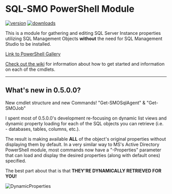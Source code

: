 # SQL-SMO PowerShell Module
[![version](https://img.shields.io/powershellgallery/v/SQL-SMO.svg)](https://www.powershellgallery.com/packages/SQL-SMO)
[![downloads](https://img.shields.io/powershellgallery/dt/SQL-SMO.svg?label=downloads)](https://www.powershellgallery.com/stats/packages/SQL-SMO?groupby=Version)

This is a module for gathering and editing SQL Server Instance properties utilizing SQL Management Objects __without__ the need for SQL Management Studio to be installed.

[Link to PowerShell Gallery](https://www.powershellgallery.com/packages/SQL-SMO)

[Check out the wiki](https://github.com/Yevrag35/SQL-SMO/wiki) for information about how to get started and information on each of the cmdlets.

---

## What's new in 0.5.0.0?

New cmdlet structure and new Commands!  "Get-SMOSqlAgent" & "Get-SMOJob"

I spent most of 0.5.0.0's development re-focusing on dynamic list views and dynamic property loading for each of the SQL objects you can retrieve (i.e. - databases, tables, columns, etc.).

The result is making available __ALL__ of the object's original properties without displaying them by default.  In a very similar way to MS's Active Directory PowerShell module, most commands now have a "-Properties" parameter that can load and display the desired properties (along with default ones) specified.

The best part about that is that __THEY'RE DYNAMICALLY RETRIEVED FOR YOU!__

![DynamicProperties](https://images.yevrag35.com/DynamicProperties.gif)
